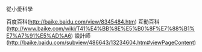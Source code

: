 從小愛科學

百度百科(http://baike.baidu.com/view/8345484.htm)
互動百科(http://www.baike.com/wiki/T41%E4%BB%8E%E5%B0%8F%E7%88%B1%E7%A7%91%E5%AD%A6)
設計師(http://baike.baidu.com/subview/486643/13234604.htm#viewPageContent)
